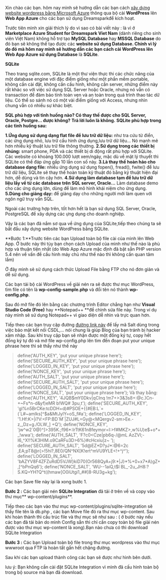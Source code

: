 Xin chào các bạn. hôm nay mình sẽ hướng dẫn các bạn cách [ xây dựng website wordpress bằng Microsoft Azure](http://hieutran.xyz/tao-trang-web-wordpress-bang-microft-azure.html) thông qua bộ cài **WordPress** lên **Web App Azure** cho các bạn sử dụng Dreamsparkđể kích hoạt.

Trước tiên mình xin giải thích lý do vì sao có bài viết này : là vì ở **Marketplace Azure Student for Dreamspark Viet Nam** (dành riêng cho sinh viên Việt Nam) không hỗ trợ tạo **MySQL Database** hay **MSSQL Database** do đó bạn sẽ không thể tạo được các **website **sử dụng **Database**. Chính vì lý do đó mà hôm nay mình sẽ hướng dẫn các bạn **cách cài WordPress lên Web App Azure** sử dụng** Database** là **SQLite**.

**SQLite**

Theo trang sqlite.com, SQLite là một thư viện thực thi các chức năng của một database engine với đặc điểm giống như một phần mềm portable, không cần cài đặt, không cần cấu hình, không cần server, những điểm này rất khác so với việc sử dụng SQL Server hoặc Oracle, nhưng nó vẫn có transaction để đảm bảo tính toàn vẹn và an toàn trong quá trình thao tác dữ liệu. Có thể so sánh nó có một vài điểm giống với Access, nhưng nhìn chung vẫn có nhiều sự khác biệt.

**SQL phù hợp với tình huống nào? Có thay thế được cho SQL Server, Oracle, Postgre… được không?**
**Trả lời luôn là không.**
**SQLite phù hợp trong các tình huống sau:**

**1.Ứng dụng sử dụng dạng flat file để lưu trữ dữ liệu:** như tra cứu  từ điển, các ứng dụng nhỏ, lưu trữ cấu hình  ứng dụng,lưu trữ dữ liệu… Nó mạnh mẽ hơn nhiều kỹ thuật lưu trữ file thông thường.
**2.Sử dụng trong các thiết bị nhúng:** smart phone, PDA và các thiết bị di động rất phù hợp với SQLite.
Các website có khoảng 100.000 lượt xem/ngày, mặc dù về mặt lý thuyết thì SQLite có thể đáp ứng gấp 10 lần con số này.
**3.Là thay thế hoàn hảo cho database dạng file:** nhiều ứng dụng sử dụng fopen(), fread(), fwite() để lưu trữ dữ liệu, SQLite sẽ thay thế hoàn toàn kỹ thuật đó bằng kỹ thuật hiện đại hơn, dễ dùng và tin cậy hơn.
**4.Sử dụng làm database tạm để lưu trữ dữ liệu lấy về từ các database trên SQL server, Oracle…**
Làm database demo cho các ứng dụng lớn, dùng để làm mô hình khái niệm cho ứng dụng.
**5.Dùng cho giảng dạy:** để giảng dạy cho những người mới làm quen với ngôn ngữ truy vấn SQL.

Ngoài các trường hợp trên, tốt hơn hết là bạn sử dụng SQL Server, Oracle, PostgreSQL để xây dựng các ựng dụng cho doanh nghiệp.

Vậy là các bạn đã nắm sơ qua về ứng dụng của SQLite,tiếp theo chúng ta sẽ bắt đầu xây dựng website WordPress bằng SQLite.

**Bước 1:**Trước tiên các bạn Upload toàn bộ file cài của mình lên Web App. Ở bước này thì tùy bạn chọn cách Upload của mình như thế nào là phù hợp và thuận tiện nhất (do Web App Azure mặc định đã bật sẵn PHP version 5.4 nên về vấn đề cấu hình máy chủ như thế nào thì không cần quan tâm lắm)

Ở đây mình sẽ sử dụng cách thức Upload File bằng FTP cho nó đơn giản và dễ sử dụng.

Các bạn tải bộ cài WordPress về giải nén ra sẽ được thư mục WordPress, tìm file có tên là **wp-config-sample.php** và đổi tên nó thành **wp-config.php**.

Sau đó mở file đó lên bằng các chương trình Editor chẳng hạn như **Visual Studio Code (Free)** hay **Notepad++ **để chỉnh sửa file này. Trong ví dụ này mình sẽ sử dụng Notepad++ vì giao diện dễ nhìn và trực quan hơn.

Tiếp theo các bạn truy cập đường [đường link này](https://api.wordpress.org/secret-key/1.1/salt/) để lấy mã Salt dùng trong việc bảo mật kết nối CSDL,… nói chung là giúp Blog của bạn tránh bị hacker xâm nhập. Sau khi truy cập bạn sẽ nhận được một đống ký tự, copy hết đống ký tự đó và mở file wp-config.php lên tìm đến đoạn  put your unique phrase here thì sẽ thấy như thế này

> define('AUTH_KEY',         'put your unique phrase here');
> define('SECURE_AUTH_KEY',  'put your unique phrase here');
> define('LOGGED_IN_KEY',    'put your unique phrase here');
> define('NONCE_KEY',        'put your unique phrase here');
> define('AUTH_SALT',        'put your unique phrase here');
> define('SECURE_AUTH_SALT', 'put your unique phrase here');
> define('LOGGED_IN_SALT',   'put your unique phrase here');
> define('NONCE_SALT',       'put your unique phrase here');
Và thay bằng:
> define('AUTH_KEY',         '4JQB$mY0Dkv|qClnq !m7+>3&3s8+:@c.)Cn-+~Fs*n-d&yf)eMR b!WQ# 3pu,t');
> define('SECURE_AUTH_KEY',  'gI%n5BrCKe:tcDDH+d)#PSOE+{{#EB:L`=(`L#~amIks[^$a&MtJyIY=oS_f#a');
> define('LOGGED_IN_KEY',    '1.Hf:K>|i?V:<FP:BD`M`|ZUJ#L=Gy@<MQergv2-sm>Ee.-z_,Dz+g./OLW_] +Q');
> define('NONCE_KEY',        'jw^w2`0@)^]>395K.;f96*:IrTtK61n8feymor=I:>f#MKZ>,w%U)e$+o*+_!wwa');
> define('AUTH_SALT',        'F?c0<Cze|pb6q-/@mL AzZVI;-I6_^X!!%K3HIM.o9CaRFu3D>6%}#cHcxiu|z~ ');
> define('SECURE_AUTH_SALT', '5d@EZ*D?yJ*:@6=2c ,EA;pT8@r{>!5hi?,8E0/QN^NX[K!ert^mVU9YLE<!+^j^');
> define('LOGGED_IN_SALT',   'bAZYV8F4ZFZuRdD5VJW}kiD70(Or568QyA+j9:*|J}*%+0+x7*A)gZ+,[^bPnQq6');
> define('NONCE_SALT',       'WU--1aiQ,t$l BL_-2u_JH8:?S.KQ=YH?Q^t((hmaw]O0iUtgi1_##]8-RU3g+kg');

Các bạn Save file này lại là xong bước 1.

**Bước 2 :** Các bạn giải nén **SQLite Integration** đã tải ở trên về và copy vào thư mục** wp-content/plugins**.

Tiếp theo các bạn vào thư mục wp-content/plugins/sqlite-integration sẽ thấy file tên là db.php , các bạn Move file đó ra thư mục wp-content. Sau khi hoàn thành thì cấu trúc file và thư mục sẽ như sau : ( ở bước này nếu các bạn đã tải bản do mình Config sẵn thì chỉ cần copy toàn bộ file giải nén được vào thư mục wp-content là xong).Bạn nào chưa có thì download SQLite Integration

**Bước 3 :** Các bạn Upload toàn bộ file trong thư mục wordpress vào thư mục wwwroot qua FTP là hoàn tất gần hết chặng đường.

Sau khi các bạn upload thành công các bạn sẽ được như hình bên dưới.

lưu ý: Bạn không cần cài đặt SQLite Integration vì mình đã cấu hình toàn bộ trong bộ source mà bạn đã download.


 
